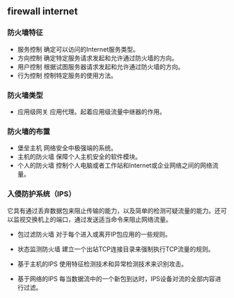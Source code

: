 ## firewall internet

### 防火墙特征

- 服务控制 确定可以访问的Internet服务类型。
- 方向控制 确定特定服务请求发起和允许通过防火墙的方向。
- 用户控制 根据试图服务器请求发起和允许通过防火墙的方向。
- 行为控制 控制特定服务的使用方法。

### 防火墙类型

- 应用级网关 应用代理。起着应用级流量中继器的作用。

### 防火墙的布置

 - 堡垒主机 网络安全中极强端的系统。
 - 主机的防火墙 保障个人主机安全的软件模块。
 - 个人的防火墙 控制个人电脑或者工作站和Internet或企业网络之间的网络流量。
 
 ### 入侵防护系统（IPS）
 
 
它具有通过丢弃数据包来阻止传输的能力，以及简单的检测可疑流量的能力。还可以监视交换机上的端口，通过发送适当命令来阻止网络流量。

- 包过滤防火墙 对于每个进入或离开IP包应用的一些规则。  

- 状态监测防火墙 建立一个出站TCP连接目录来强制执行TCP流量的规则。

- 基于主机的IPS 使用特征检测技术和异常检测技术来识别攻击。
- 基于网络的IPS 每当数据流中的一个新包到达时，IPS设备对流的全部内容进行过滤。
